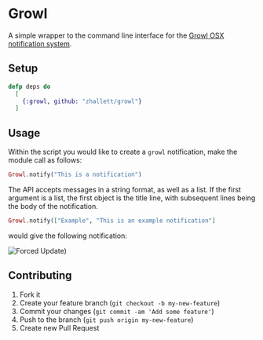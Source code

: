 # Growl

A simple wrapper to the command line interface for the [Growl OSX notification system](http://growl.info/). 

## Setup

```Elixir
defp deps do
  [
    {:growl, github: "zhallett/growl"}
  ]
```

## Usage
Within the script you would like to create a `growl` notification, make the module call as follows:

```Elixir
Growl.notify("This is a notification")
```

The API accepts messages in a string format, as well as a list. If the first argument is a list, the first object is the title line, with subsequent lines being the body of the notification.

```Elixir
Growl.notify(["Example", "This is an example notification"]
```

would give the following notification:

![Forced Update](https://github.com/zhallett/growl/blob/master/multi_line_notification.png?raw=true "Multi-Line notification Screenshot"))

## Contributing

1. Fork it
2. Create your feature branch (`git checkout -b my-new-feature`)
3. Commit your changes (`git commit -am 'Add some feature'`)
4. Push to the branch (`git push origin my-new-feature`)
5. Create new Pull Request


